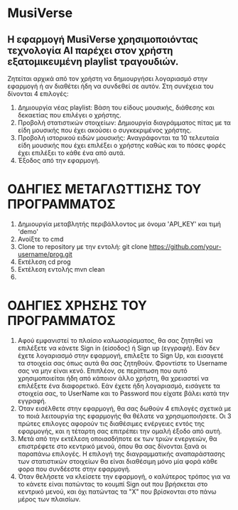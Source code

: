 # MusiVerse
## Η εφαρμογή MusiVerse χρησιμοποιόντας τεχνολογία AI παρέχει στον χρήστη εξατομικευμένη playlist τραγουδιών.
Ζητείται αρχικά από τον χρήστη να δημιουργήσει λογαριασμό στην εφαρμογή ή αν διαθέτει ήδη να συνδεθεί σε αυτόν. Στη συνέχεια του δίνονται 4 επιλογές:
1. Δημιουργία νέας playlist: Βάση του είδους μουσικής, διάθεσης και δεκαετίας που επιλέγει ο χρήστης.
2. Προβολή στατιστικών στοιχείων: Δημιουργία διαγράμματος πίτας με τα είδη μουσικής που έχει ακούσει ο συγκεκριμένος χρήστης.
3. Προβολή ιστορικού ειδών μουσικής: Αναγράφονται τα 10 τελευταία είδη μουσικής που έχει επιλέξει ο χρήστης καθώς και το πόσες φορές έχει επιλέξει το κάθε ένα από αυτά.
4. Έξοδος από την εφαρμογή.

# ΟΔΗΓΙΕΣ ΜΕΤΑΓΛΩΤΤΙΣΗΣ ΤΟΥ ΠΡΟΓΡΑΜΜΑΤΟΣ
1. Δημιουργία μεταβλητής περιβάλλοντος με όνομα 'API_KEY' και τιμή 'demo'
2. Ανοίξτε το cmd
3. Clone το repository με την εντολή: git clone https://github.com/your-username/prog.git
5. Εκτέλεση cd prog
6. Εκτέλεση εντολής mvn clean
7.  

# ΟΔΗΓΙΕΣ ΧΡΗΣΗΣ ΤΟΥ ΠΡΟΓΡΑΜΜΑΤΟΣ
1. Αφού εμφανιστεί το πλαίσιο καλωσορίσματος, θα σας ζητηθεί να επιλέξετε να κάνετε Sign in (είσοδος) ή Sign up (εγγραφή). Εάν δεν έχετε λογαριασμό στην εφαρμογή, επιλεξτε το Sign Up, και εισαγετέ τα στοιχεία σας όπως αυτά θα σας ζητηθούν. Φροντίστε το Username σας να μην είναι κενό. Επιπλέον, σε περίπτωση που αυτό χρησιμοποιείται ήδη από κάποιον άλλο χρήστη, θα χρειαστεί να επιλέξετε ένα διαφορετικό. Εάν έχετε ήδη λογαριασμό, εισάγετε τα στοιχεία σας, το UserName και το Password που είχατε βάλει κατά την εγγραφή.
2. Όταν εισέλθετε στην εφαρμογή, θα σας δωθούν 4 επιλογές σχετικά με το ποιά λειτουργία της εφαρμογής θα θέλατε να χρησιμοποιήσετε. Οι 3 πρώτες επιλογες αφορούν τις διαθέσιμες ενέργειες εντός της εφαρμογής, και η τέταρτη σας επιτρέπει την ομαλή έξοδο από αυτή.
3. Μετά από την εκτέλεση οποιασδήποτε εκ των τριών ενεργειών, θα επιστρέφετε στο κεντρικό μενού, όπου θα σας δίνονται ξανά οι παραπάνω επιλογές. Η επιλογή της διαγραμματικής αναπαράστασης των στατιστικών στοιχείων θα είναι διαθέσιμη μόνο μία φορά κάθε φορα που συνδέεστε στην εφαρμογή.
5. Όταν θελήσετε να κλείσετε την εφαρμογή, ο καλύτερος τρόπος για να το κάνετε είναι πατώντας το κουμπί Sign out που βρήσκεται στο κεντρικό μενού, και όχι πατώντας τα "Χ" που βρίσκονται στο πάνω μέρος των πλαισίων.
